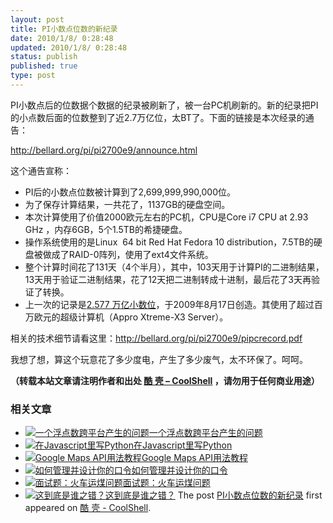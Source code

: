 ```yaml
---
layout: post
title: PI小数点位数的新纪录
date: 2010/1/8/ 0:28:48
updated: 2010/1/8/ 0:28:48
status: publish
published: true
type: post
---
```


PI小数点后的位数据个数据的纪录被刷新了，被一台PC机刷新的。新的纪录把PI的小点数后面的位数整到了近2.7万亿位，太BT了。下面的链接是本次经录的通告：


<http://bellard.org/pi/pi2700e9/announce.html>


这个通告宣称：


* PI后的小数点位数被计算到了2,699,999,990,000位。
* 为了保存计算结果，一共花了，1137GB的硬盘空间。
* 本次计算使用了价值2000欧元左右的PC机，CPU是Core i7 CPU at 2.93 GHz ，内存6GB，5个1.5TB的希捷硬盘。
* 操作系统使用的是Linux  64 bit Red Hat Fedora 10 distribution，7.5TB的硬盘被做成了RAID-0阵列，使用了ext4文件系统。
* 整个计算时间花了131天（4个半月），其中，103天用于计算PI的二进制结果，13天用于验证二进制结果，花了12天把二进制转成十进制，最后花了3天再验证了转换。
* 上一次的记录是[2.577 万亿小数位](http://www.hpcs.is.tsukuba.ac.jp/~daisuke/pi.html)，于2009年8月17日创造。其使用了超过百万欧元的超级计算机（Appro Xtreme-X3 Server）。


相关的技术细节请看这里：<http://bellard.org/pi/pi2700e9/pipcrecord.pdf>


我想了想，算这个玩意花了多少度电，产生了多少废气，太不环保了。呵呵。




**（转载本站文章请注明作者和出处 [酷 壳 – CoolShell](https://coolshell.cn/) ，请勿用于任何商业用途）**



### 相关文章

* [![一个浮点数跨平台产生的问题](https://coolshell.cn/wp-content/plugins/wordpress-23-related-posts-plugin/static/thumbs/2.jpg)](https://coolshell.cn/articles/11235.html)[一个浮点数跨平台产生的问题](https://coolshell.cn/articles/11235.html)
* [![在Javascript里写Python](https://coolshell.cn/wp-content/plugins/wordpress-23-related-posts-plugin/static/thumbs/15.jpg)](https://coolshell.cn/articles/2688.html)[在Javascript里写Python](https://coolshell.cn/articles/2688.html)
* [![Google Maps API用法教程](https://coolshell.cn/wp-content/plugins/wordpress-23-related-posts-plugin/static/thumbs/0.jpg)](https://coolshell.cn/articles/1561.html)[Google Maps API用法教程](https://coolshell.cn/articles/1561.html)
* [![如何管理并设计你的口令](https://coolshell.cn/wp-content/plugins/wordpress-23-related-posts-plugin/static/thumbs/17.jpg)](https://coolshell.cn/articles/2428.html)[如何管理并设计你的口令](https://coolshell.cn/articles/2428.html)
* [![面试题：火车运煤问题](https://coolshell.cn/wp-content/uploads/2009/07/Question-150x150.jpg)](https://coolshell.cn/articles/4429.html)[面试题：火车运煤问题](https://coolshell.cn/articles/4429.html)
* [![这到底是谁之错？](https://coolshell.cn/wp-content/plugins/wordpress-23-related-posts-plugin/static/thumbs/25.jpg)](https://coolshell.cn/articles/7126.html)[这到底是谁之错？](https://coolshell.cn/articles/7126.html)
The post [PI小数点位数的新纪录](https://coolshell.cn/articles/2043.html) first appeared on [酷 壳 - CoolShell](https://coolshell.cn).